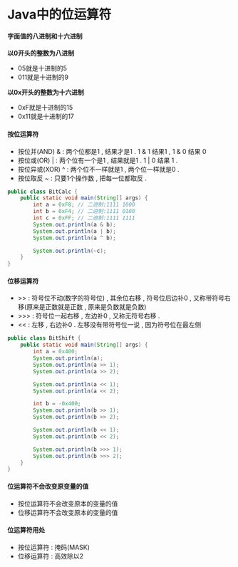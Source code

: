 # Java中的位运算符

#### 字面值的八进制和十六进制

**以0开头的整数为八进制**

* 05就是十进制的5
* 011就是十进制的9

**以0x开头的整数为十六进制**

* 0xF就是十进制的15
* 0x11就是十进制的17

#### 按位运算符

* 按位并\(AND\) & : 两个位都是1 , 结果才是1 . 1 & 1 结果1 , 1 & 0 结果 0
* 按位或\(OR\) \| : 两个位有一个是1 , 结果就是1 . 1 \| 0 结果 1 . 
* 按位异或\(XOR\) ^ : 两个位不一样就是1 , 两个位一样就是0 . 
* 按位取反 ~ : 只要1个操作数 , 把每一位都取反 . 

```java
public class BitCalc {
    public static void main(String[] args) {
        int a = 0xF8; // 二进制:1111 1000
        int b = 0xF4; // 二进制:1111 0100
        int c = 0xFF; // 二进制:1111 1111
        System.out.println(a & b);
        System.out.println(a | b);
        System.out.println(a ^ b);

        System.out.println(~c);
    }
}
```

#### 位移运算符

* &gt;&gt; : 符号位不动\(数字的符号位\) , 其余位右移 , 符号位后边补0 , 又称带符号右移\(原来是正数就是正数 , 原来是负数就是负数\)
* &gt;&gt;&gt; : 符号位一起右移 , 左边补0 , 又称无符号右移 . 
* &lt;&lt; : 左移 , 右边补0 . 左移没有带符号位一说 , 因为符号位在最左侧

```java
public class BitShift {
    public static void main(String[] args) {
        int a = 0x400;
        System.out.println(a);
        System.out.println(a >> 1);
        System.out.println(a >> 2);

        System.out.println(a << 1);
        System.out.println(a << 2);

        int b = -0x400;
        System.out.println(b >> 1);
        System.out.println(b >> 2);

        System.out.println(b << 1);
        System.out.println(b << 2);

        System.out.println(b >>> 1);
        System.out.println(b >>> 2);
    }
}
```

#### 位运算符不会改变原变量的值

* 按位运算符不会改变原本的变量的值
* 位移运算符不会改变原本的变量的值

#### 位运算符用处

* 按位运算符 : 掩码\(MASK\)
* 位移运算符 : 高效除以2



